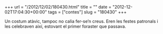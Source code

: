 +++
url = "/2012/12/02/180430.html"
title = ""
date = "2012-12-02T17:04:30+00:00"
tags = ["contes"]
slug = "180430"
+++

Un costum atàvic, tampoc no calia fer-se’n creus. Eren les festes patronals i les celebraven així, estovant el primer foraster que passava.
